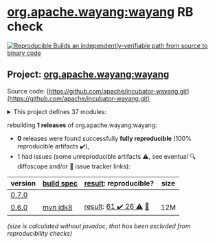 [org.apache.wayang:wayang](https://central.sonatype.com/artifact/org.apache.wayang/wayang/0.6.0/versions) RB check
=======

[![Reproducible Builds](https://reproducible-builds.org/images/logos/rb.svg) an independently-verifiable path from source to binary code](https://reproducible-builds.org/)

## Project: [org.apache.wayang:wayang](https://central.sonatype.com/artifact/org.apache.wayang/wayang/0.6.0/versions)

Source code: [https://github.com/apache/incubator-wayang.git](https://github.com/apache/incubator-wayang.git)

<details><summary>This project defines 37 modules:</summary>

* [org.apache.wayang:wayang](https://central.sonatype.com/artifact/org.apache.wayang/wayang/0.6.0)
* [org.apache.wayang:wayang-api](https://central.sonatype.com/artifact/org.apache.wayang/wayang-api/0.6.0)
* [org.apache.wayang:wayang-api-python](https://central.sonatype.com/artifact/org.apache.wayang/wayang-api-python/0.6.0)
* [org.apache.wayang:wayang-api-scala-java](https://central.sonatype.com/artifact/org.apache.wayang/wayang-api-scala-java/0.6.0)
* [org.apache.wayang:wayang-api-scala-java_2.11](https://central.sonatype.com/artifact/org.apache.wayang/wayang-api-scala-java_2.11/0.6.0)
* [org.apache.wayang:wayang-api-scala-java_2.12](https://central.sonatype.com/artifact/org.apache.wayang/wayang-api-scala-java_2.12/0.6.0)
* [org.apache.wayang:wayang-basic](https://central.sonatype.com/artifact/org.apache.wayang/wayang-basic/0.6.0)
* [org.apache.wayang:wayang-benchmark](https://central.sonatype.com/artifact/org.apache.wayang/wayang-benchmark/0.6.0)
* [org.apache.wayang:wayang-benchmark_2.11](https://central.sonatype.com/artifact/org.apache.wayang/wayang-benchmark_2.11/0.6.0)
* [org.apache.wayang:wayang-benchmark_2.12](https://central.sonatype.com/artifact/org.apache.wayang/wayang-benchmark_2.12/0.6.0)
* [org.apache.wayang:wayang-commons](https://central.sonatype.com/artifact/org.apache.wayang/wayang-commons/0.6.0)
* [org.apache.wayang:wayang-core](https://central.sonatype.com/artifact/org.apache.wayang/wayang-core/0.6.0)
* [org.apache.wayang:wayang-flink](https://central.sonatype.com/artifact/org.apache.wayang/wayang-flink/0.6.0)
* [org.apache.wayang:wayang-flink_2.11](https://central.sonatype.com/artifact/org.apache.wayang/wayang-flink_2.11/0.6.0)
* [org.apache.wayang:wayang-flink_2.12](https://central.sonatype.com/artifact/org.apache.wayang/wayang-flink_2.12/0.6.0)
* [org.apache.wayang:wayang-giraph](https://central.sonatype.com/artifact/org.apache.wayang/wayang-giraph/0.6.0)
* [org.apache.wayang:wayang-graphchi_2.11](https://central.sonatype.com/artifact/org.apache.wayang/wayang-graphchi_2.11/0.6.0)
* [org.apache.wayang:wayang-iejoin](https://central.sonatype.com/artifact/org.apache.wayang/wayang-iejoin/0.6.0)
* [org.apache.wayang:wayang-iejoin_2.11](https://central.sonatype.com/artifact/org.apache.wayang/wayang-iejoin_2.11/0.6.0)
* [org.apache.wayang:wayang-iejoin_2.12](https://central.sonatype.com/artifact/org.apache.wayang/wayang-iejoin_2.12/0.6.0)
* [org.apache.wayang:wayang-java](https://central.sonatype.com/artifact/org.apache.wayang/wayang-java/0.6.0)
* [org.apache.wayang:wayang-jdbc-template](https://central.sonatype.com/artifact/org.apache.wayang/wayang-jdbc-template/0.6.0)
* [org.apache.wayang:wayang-platforms](https://central.sonatype.com/artifact/org.apache.wayang/wayang-platforms/0.6.0)
* [org.apache.wayang:wayang-plugins](https://central.sonatype.com/artifact/org.apache.wayang/wayang-plugins/0.6.0)
* [org.apache.wayang:wayang-postgres](https://central.sonatype.com/artifact/org.apache.wayang/wayang-postgres/0.6.0)
* [org.apache.wayang:wayang-profiler](https://central.sonatype.com/artifact/org.apache.wayang/wayang-profiler/0.6.0)
* [org.apache.wayang:wayang-profiler_2.11](https://central.sonatype.com/artifact/org.apache.wayang/wayang-profiler_2.11/0.6.0)
* [org.apache.wayang:wayang-profiler_2.12](https://central.sonatype.com/artifact/org.apache.wayang/wayang-profiler_2.12/0.6.0)
* [org.apache.wayang:wayang-resources](https://central.sonatype.com/artifact/org.apache.wayang/wayang-resources/0.6.0)
* [org.apache.wayang:wayang-spark](https://central.sonatype.com/artifact/org.apache.wayang/wayang-spark/0.6.0)
* [org.apache.wayang:wayang-spark_2.11](https://central.sonatype.com/artifact/org.apache.wayang/wayang-spark_2.11/0.6.0)
* [org.apache.wayang:wayang-spark_2.12](https://central.sonatype.com/artifact/org.apache.wayang/wayang-spark_2.12/0.6.0)
* [org.apache.wayang:wayang-sqlite3](https://central.sonatype.com/artifact/org.apache.wayang/wayang-sqlite3/0.6.0)
* [org.apache.wayang:wayang-tests-integration](https://central.sonatype.com/artifact/org.apache.wayang/wayang-tests-integration/0.6.0)
* [org.apache.wayang:wayang-tests-integration_2.11](https://central.sonatype.com/artifact/org.apache.wayang/wayang-tests-integration_2.11/0.6.0)
* [org.apache.wayang:wayang-tests-integration_2.12](https://central.sonatype.com/artifact/org.apache.wayang/wayang-tests-integration_2.12/0.6.0)
* [org.apache.wayang:wayang-utils-profile-db](https://central.sonatype.com/artifact/org.apache.wayang/wayang-utils-profile-db/0.6.0)
</details>

rebuilding **1 releases** of org.apache.wayang:wayang:
- **0** releases were found successfully **fully reproducible** (100% reproducible artifacts :heavy_check_mark:),
- 1 had issues (some unreproducible artifacts :warning:, see eventual :mag: diffoscope and/or :memo: issue tracker links):

| version | [build spec](/BUILDSPEC.md) | [result](https://reproducible-builds.org/docs/jvm/): reproducible? | size |
| -- | --------- | ------ | -- |
| [0.7.0](https://central.sonatype.com/artifact/org.apache.wayang/wayang/0.7.0/pom) | | | |
| [0.6.0](https://central.sonatype.com/artifact/org.apache.wayang/wayang/0.6.0/pom) | [mvn jdk8](wayang-0.6.0.buildspec) | [result](wayang-0.6.0.buildinfo): [61 :heavy_check_mark:  26 :warning:](wayang-0.6.0.buildcompare) [:memo:](https://github.com/apache/incubator-wayang/pull/77) | 12M |

<i>(size is calculated without javadoc, that has been excluded from reproducibility checks)</i>
